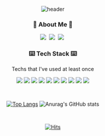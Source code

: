 <div align="center">
  
![header](https://capsule-render.vercel.app/api?type=waving&color=auto&height=300&section=header&text=MinuLee%20&fontSize=90&textBg=true)

  

<h3 align="center"> 🎳 About Me 🎳 </h3>
<p align="center">
  <a href="https://www.notion.so/CV-481f3376a2ba42c689210f9ffbc8d65f"><img src="https://img.shields.io/badge/Notion-000000?style=flat&logo=Notion&logoColor=white&link=https://www.notion.so/CV-481f3376a2ba42c689210f9ffbc8d65f"/></a>&nbsp
  <a href="https://www.instagram.com/96minu/"><img src="https://img.shields.io/badge/Instagram-E4405F?style=flat&logo=Instagram&logoColor=white&link=https://www.instagram.com/96minu/"/></a>&nbsp
  <a href="mailto:wlwhsxz@gmail.com"><img src="https://img.shields.io/badge/Gmail-d14836?style=flat-square&logo=Gmail&logoColor=white&link=wlwhsxz@gmail.com"/></a>&nbsp
</p>

<h3 align="center"> ⌨️ Tech Stack ⌨️ </h3>
<p align="center"> Techs that I've used at least once </p>
<p align="center">
<img src="https://img.shields.io/badge/Javascript-F7DF1E?style=for-the-badge&logo=Javascript&logoColor=white"/> <img src="https://img.shields.io/badge/React.js-3178C6?style=for-the-badge&logo=React&logoColor=white"/> <img src="https://img.shields.io/badge/TypeScript.js-61DAFB?style=for-the-badge&logo=TypeScript&logoColor=white"/> <img src="https://img.shields.io/badge/Node.js-339933?style=for-the-badge&logo=React&logoColor=white"/> <img src="https://img.shields.io/badge/React-Native-61DAFB?style=for-the-badge&logo=React&logoColor=white"/> <img src="https://img.shields.io/badge/Python-3776AB?style=for-the-badge&logo=Python&logoColor=white"/> <img src="https://img.shields.io/badge/MySQL-4479A1?style=for-the-badge&logo=MySQL&logoColor=white"/> <img src="https://img.shields.io/badge/C-232F3E?style=for-the-badge&logo=C&logoColor=white"/> <img src="https://img.shields.io/badge/Java-232F3E?style=for-the-badge&logo=Java&logoColor=white"/> <img src="https://img.shields.io/badge/Kotlin-232F3E?style=for-the-badge&logo=Kotlin&logoColor=white"/>   
</p>  
  
<br>
  
[![Top Langs](https://github-readme-stats.vercel.app/api/top-langs/?username=wlwhsxz&layout=compact)](https://github.com/wlwhsxz/github-readme-stats)
![Anurag's GitHub stats](https://github-readme-stats.vercel.app/api?username=wlwhsxz&show_icons=true&theme=radical)
  
<br>
  
[![Hits](https://hits.seeyoufarm.com/api/count/incr/badge.svg?url=https%3A%2F%2Fgithub.com%2Fwlwhsxz%2Fwlwhsxz%2Fblob%2Fmain%2FREADME.md&count_bg=%23A8CCFA&title_bg=%23CBE8FF&icon=&icon_color=%23E7E7E7&title=hits&edge_flat=false)](https://hits.seeyoufarm.com)
  
</div>
